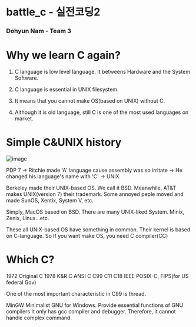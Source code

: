 # battle_c - 실전코딩2

### Dohyun Nam - Team 3

# Why we learn C again? 

1. C language is low level language.
It betweens Hardware and the System Software.

2. C language is essential in UNIX filesystem.

3. It means that you cannot make OS(based on UNIX) without C.

4. Although it is old language, still C is one of the most used languages on market.

# Simple C&UNIX history

![image](/uploads/f58fdeb78e5378b602be0bb0d8d51e77/image.png)

PDP 7 -> Ritchie made 'A' language cause assembly was so irritate -> He changed his language's name
with 'C' -> UNIX 

Berkeley made their UNIX-based OS. We call it BSD.
Meanwhile, AT&T makes UNIX(version 7) their trademark.
Some annoyed peple moved and made SunOS, Xentix, System V, etc.

Simply, MacOS based on BSD. 
There are many UNIX-liked System. Minix, Zenix, Linux...etc.

These all UNIX-based OS have something in common. Their kernel is based on C-language.
So If you want make OS, you need C compiler(CC)

# Which C?

1972 Original C
1978 K&R C
ANSI C
C99
C11
C18
IEEE POSIX-C, FIPS(for US federal Gov)

One of the most important characteristic in C99 is thread.

MinGW
Minimalist GNU for Windows. Provide essential functions of GNU compilers
It only has gcc compiler and debugger. Therefore, it cannot handle complex command.